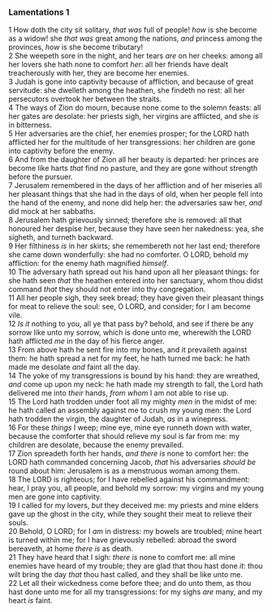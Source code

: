 ### Lamentations 1

1 How doth the city sit solitary, *that was* full of people! *how* is she become as a widow! she *that was* great among the nations, *and* princess among the provinces, *how* is she become tributary!  
2 She weepeth sore in the night, and her tears *are* on her cheeks: among all her lovers she hath none to comfort *her*: all her friends have dealt treacherously with her, they are become her enemies.  
3 Judah is gone into captivity because of affliction, and because of great servitude: she dwelleth among the heathen, she findeth no rest: all her persecutors overtook her between the straits.  
4 The ways of Zion do mourn, because none come to the solemn feasts: all her gates are desolate: her priests sigh, her virgins are afflicted, and she *is* in bitterness.  
5 Her adversaries are the chief, her enemies prosper; for the LORD hath afflicted her for the multitude of her transgressions: her children are gone into captivity before the enemy.  
6 And from the daughter of Zion all her beauty is departed: her princes are become like harts *that* find no pasture, and they are gone without strength before the pursuer.  
7 Jerusalem remembered in the days of her affliction and of her miseries all her pleasant things that she had in the days of old, when her people fell into the hand of the enemy, and none did help her: the adversaries saw her, *and* did mock at her sabbaths.  
8 Jerusalem hath grievously sinned; therefore she is removed: all that honoured her despise her, because they have seen her nakedness: yea, she sigheth, and turneth backward.  
9 Her filthiness *is* in her skirts; she remembereth not her last end; therefore she came down wonderfully: she had no comforter. O LORD, behold my affliction: for the enemy hath magnified *himself*.  
10 The adversary hath spread out his hand upon all her pleasant things: for she hath seen *that* the heathen entered into her sanctuary, whom thou didst command *that* they should not enter into thy congregation.  
11 All her people sigh, they seek bread; they have given their pleasant things for meat to relieve the soul: see, O LORD, and consider; for I am become vile.  
12 *Is it* nothing to you, all ye that pass by? behold, and see if there be any sorrow like unto my sorrow, which is done unto me, wherewith the LORD hath afflicted *me* in the day of his fierce anger.  
13 From above hath he sent fire into my bones, and it prevaileth against them: he hath spread a net for my feet, he hath turned me back: he hath made me desolate *and* faint all the day.  
14 The yoke of my transgressions is bound by his hand: they are wreathed, *and* come up upon my neck: he hath made my strength to fall, the Lord hath delivered me into *their* hands, *from whom* I am not able to rise up.  
15 The Lord hath trodden under foot all my mighty *men* in the midst of me: he hath called an assembly against me to crush my young men: the Lord hath trodden the virgin, the daughter of Judah, *as* in a winepress.  
16 For these *things* I weep; mine eye, mine eye runneth down with water, because the comforter that should relieve my soul is far from me: my children are desolate, because the enemy prevailed.  
17 Zion spreadeth forth her hands, *and there is* none to comfort her: the LORD hath commanded concerning Jacob, *that* his adversaries *should be* round about him: Jerusalem is as a menstruous woman among them.  
18 The LORD is righteous; for I have rebelled against his commandment: hear, I pray you, all people, and behold my sorrow: my virgins and my young men are gone into captivity.  
19 I called for my lovers, *but* they deceived me: my priests and mine elders gave up the ghost in the city, while they sought their meat to relieve their souls.  
20 Behold, O LORD; for I *am* in distress: my bowels are troubled; mine heart is turned within me; for I have grievously rebelled: abroad the sword bereaveth, at home *there is* as death.  
21 They have heard that I sigh: *there is* none to comfort me: all mine enemies have heard of my trouble; they are glad that thou hast done *it*: thou wilt bring the day *that* thou hast called, and they shall be like unto me.  
22 Let all their wickedness come before thee; and do unto them, as thou hast done unto me for all my transgressions: for my sighs *are* many, and my heart *is* faint.  
